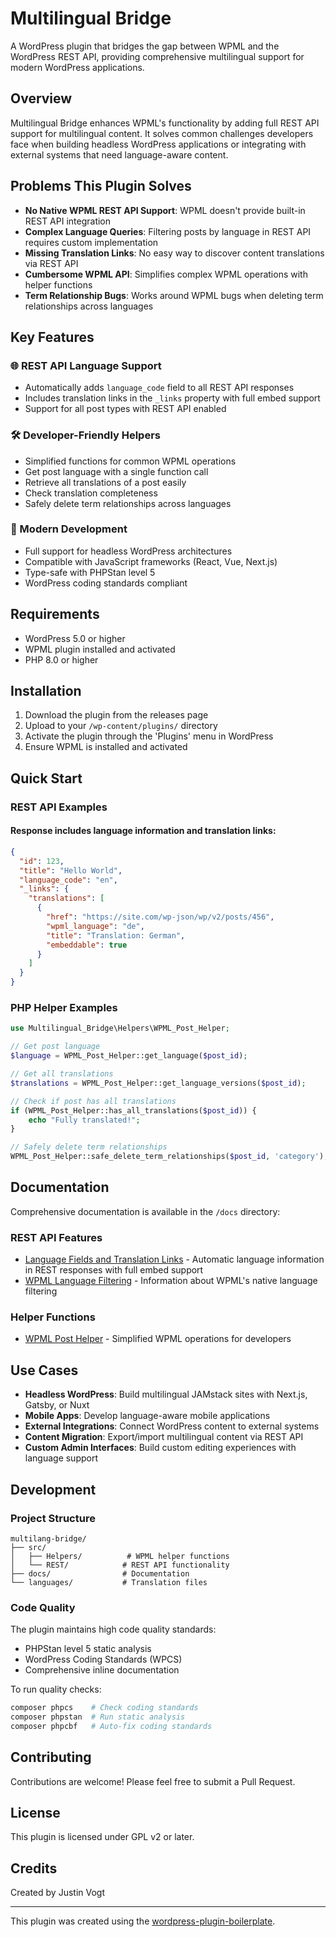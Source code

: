 # Multilingual Bridge

A WordPress plugin that bridges the gap between WPML and the WordPress REST API, providing comprehensive multilingual support for modern WordPress applications.

## Overview

Multilingual Bridge enhances WPML's functionality by adding full REST API support for multilingual content. It solves common challenges developers face when building headless WordPress applications or integrating with external systems that need language-aware content.

## Problems This Plugin Solves

- **No Native WPML REST API Support**: WPML doesn't provide built-in REST API integration
- **Complex Language Queries**: Filtering posts by language in REST API requires custom implementation
- **Missing Translation Links**: No easy way to discover content translations via REST API
- **Cumbersome WPML API**: Simplifies complex WPML operations with helper functions
- **Term Relationship Bugs**: Works around WPML bugs when deleting term relationships across languages

## Key Features

### 🌐 REST API Language Support
- Automatically adds `language_code` field to all REST API responses
- Includes translation links in the `_links` property with full embed support
- Support for all post types with REST API enabled

### 🛠️ Developer-Friendly Helpers
- Simplified functions for common WPML operations
- Get post language with a single function call
- Retrieve all translations of a post easily
- Check translation completeness
- Safely delete term relationships across languages

### 🚀 Modern Development
- Full support for headless WordPress architectures
- Compatible with JavaScript frameworks (React, Vue, Next.js)
- Type-safe with PHPStan level 5
- WordPress coding standards compliant

## Requirements

- WordPress 5.0 or higher
- WPML plugin installed and activated
- PHP 8.0 or higher

## Installation

1. Download the plugin from the releases page
2. Upload to your `/wp-content/plugins/` directory
3. Activate the plugin through the 'Plugins' menu in WordPress
4. Ensure WPML is installed and activated

## Quick Start

### REST API Examples

#### Response includes language information and translation links:
```json
{
  "id": 123,
  "title": "Hello World",
  "language_code": "en",
  "_links": {
    "translations": [
      {
        "href": "https://site.com/wp-json/wp/v2/posts/456",
        "wpml_language": "de",
        "title": "Translation: German",
        "embeddable": true
      }
    ]
  }
}
```

### PHP Helper Examples

```php
use Multilingual_Bridge\Helpers\WPML_Post_Helper;

// Get post language
$language = WPML_Post_Helper::get_language($post_id);

// Get all translations
$translations = WPML_Post_Helper::get_language_versions($post_id);

// Check if post has all translations
if (WPML_Post_Helper::has_all_translations($post_id)) {
    echo "Fully translated!";
}

// Safely delete term relationships
WPML_Post_Helper::safe_delete_term_relationships($post_id, 'category');
```

## Documentation

Comprehensive documentation is available in the `/docs` directory:

### REST API Features
- [Language Fields and Translation Links](docs/REST_API/language-fields-and-links.md) - Automatic language information in REST responses with full embed support
- [WPML Language Filtering](docs/REST_API/wpml-language-filtering.md) - Information about WPML's native language filtering

### Helper Functions
- [WPML Post Helper](docs/Helpers/wpml-post-helper.md) - Simplified WPML operations for developers

## Use Cases

- **Headless WordPress**: Build multilingual JAMstack sites with Next.js, Gatsby, or Nuxt
- **Mobile Apps**: Develop language-aware mobile applications
- **External Integrations**: Connect WordPress content to external systems
- **Content Migration**: Export/import multilingual content via REST API
- **Custom Admin Interfaces**: Build custom editing experiences with language support

## Development

### Project Structure
```
multilang-bridge/
├── src/
│   ├── Helpers/          # WPML helper functions
│   └── REST/            # REST API functionality
├── docs/                # Documentation
└── languages/           # Translation files
```

### Code Quality

The plugin maintains high code quality standards:
- PHPStan level 5 static analysis
- WordPress Coding Standards (WPCS)
- Comprehensive inline documentation

To run quality checks:
```bash
composer phpcs    # Check coding standards
composer phpstan  # Run static analysis
composer phpcbf   # Auto-fix coding standards
```

## Contributing

Contributions are welcome! Please feel free to submit a Pull Request.

## License

This plugin is licensed under GPL v2 or later.

## Credits

Created by Justin Vogt

---

This plugin was created using the [wordpress-plugin-boilerplate](https://github.com/JUVOJustin/wordpress-plugin-boilerplate).